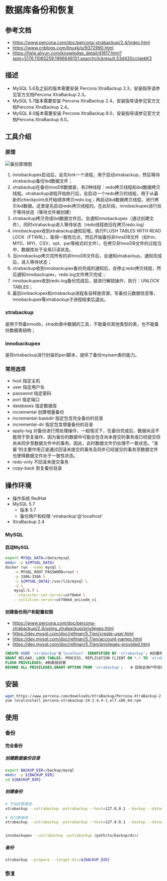 # 数据库备份和恢复

## 参考文档

- https://www.percona.com/doc/percona-xtrabackup/2.4/index.html
- https://www.cnblogs.com/linuxk/p/9372990.html
- https://help.aliyun.com/knowledge_detail/41817.html?spm=5176.11065259.1996646101.searchclickresult.53d420cclqekK3

## 描述

- MySQL 5.6及之前的版本需要安装 Percona XtraBackup 2.3，安装指导请参见官方文档Percona XtraBackup 2.3。
- MySQL 5.7版本需要安装 Percona XtraBackup 2.4，安装指导请参见官方文档Percona XtraBackup 2.4。
- MySQL 8.0版本需要安装 Percona XtraBackup 8.0，安装指导请参见官方文档Percona XtraBackup 8.0。

## 工具介绍

### 原理

![备份原理图](./images/backup.png)

1. innobackupex启动后，会先fork一个进程，用于启动xtrabackup，然后等待xtrabackup备份ibd数据文件；
2. xtrabackup在备份innoDB数据是，有2种线程：redo拷贝线程和ibd数据拷贝线程。xtrabackup进程开始执行后，会启动一个redo拷贝的线程，用于从最新的checkpoint点开始顺序拷贝redo.log；再启动ibd数据拷贝线程，进行拷贝ibd数据。这里是先启动redo拷贝线程的。在此阶段，innobackupex进行处于等待状态（等待文件被创建）
3. xtrabackup拷贝完成ibd数据文件后，会通知innobackupex（通过创建文件），同时xtrabackup进入等待状态（redo线程依旧在拷贝redo.log）
4. innobackupex收到xtrabackup通知后哦，执行FLUSH TABLES WITH READ LOCK（FTWRL），取得一致性位点，然后开始备份非InnoDB文件（如frm、MYD、MYI、CSV、opt、par等格式的文件），在拷贝非InnoDB文件的过程当中，数据库处于全局只读状态。
5. 当innobackup拷贝完所有的非InnoDB文件后，会通知xtrabackup，通知完成后，进入等待状态；
6. xtrabackup收到innobackupex备份完成的通知后，会停止redo拷贝线程，然后通知innobackupex，redo.log文件拷贝完成；
7. innobackupex收到redo.log备份完成后，就进行解锁操作，执行：UNLOCK TABLES；
8. 最后innbackupex和xtrabackup进程各自释放资源，写备份元数据信息等，innobackupex等xtrabackup子进程结束后退出。

### xtrabackup

是用于热备innodb，xtradb表中数据的工具，不能备份其他类型的表，也不能备份数据表结构；

### innobackupex

是将xtrabackup进行封装的perl脚本，提供了备份myisam表的能力。

### 常用选项

- host 指定主机
- user 指定用户名
- password 指定密码
- port 指定端口
- databases 指定数据库
- incremental 创建增量备份
- incremental-basedir 指定包含完全备份的目录
- incremental-dir   指定包含增量备份的目录
- apply-log 对备份进行预处理操作，一般情况下，在备份完成后，数据尚且不能用于恢复操作，因为备份的数据中可能会包含尚未提交的事务或已经提交但尚未同步至数据文件中的事务。因此，此时数据文件仍处理不一致状态。“准备”的主要作用正是通过回滚未提交的事务及同步已经提交的事务至数据文件也使得数据文件处于一致性状态。
- redo-only 不回滚未提交事务
- copy-back 恢复备份目录

## 操作环境

- 操作系统 RedHat
- MySQL 5.7
  - 版本 5.7
  - 备份用户和权限 'xtrabackup'@'localhost'
- XtraBackup 2.4

### MySQL

#### 启动MySQL

```sh
export MYSQL_DATA=/data/mysql
mkdir -p ${MYSQL_DATA}
docker run --name mysql \
    -e MYSQL_ROOT_PASSWORD=root \
    -p 3306:3306 \
    -v ${MYSQL_DATA}:/var/lib/mysql \
    -d \
    mysql:5.7 \
    --character-set-server=utf8mb4 \
    --collation-server=utf8mb4_unicode_ci
```

#### 创建备份用户和配置权限

- https://www.percona.com/doc/percona-xtrabackup/2.4/using_xtrabackup/privileges.html
- https://dev.mysql.com/doc/refman/5.7/en/create-user.html
- https://dev.mysql.com/doc/refman/5.7/en/account-names.html
- https://dev.mysql.com/doc/refman/5.7/en/privileges-provided.html

```sql
CREATE USER 'xtrabackup'@'localhost' IDENTIFIED BY 'xtrabackup'; #创建用户
GRANT RELOAD, LOCK TABLES, PROCESS, REPLICATION CLIENT ON *.* TO 'xtrabackup'@'localhost'; #刷新、锁定表、用户查看服务器状态
FLUSH PRIVILEGES; #刷新授权表
REVOKE ALL PRIVILEGES,GRANT OPTION FROM 'xtrabackup';　　# 回收此用户所有权限
```

## 安装

```sh
wget https://www.percona.com/downloads/XtraBackup/Percona-XtraBackup-2.4.4/binary/redhat/7/x86_64/percona-xtrabackup-24-2.4.4-1.el7.x86_64.rpm
yum localinstall percona-xtrabackup-24-2.4.4-1.el7.x86_64.rpm
```

## 使用

### 备份

#### 完全备份

##### 创建数据备份目录

```sh
export BACKUP_DIR=/backup/mysql
mkdir -p ${BACKUP_DIR}
cd ${BACKUP_DIR}
```

##### 创建备份

```sh
# 不指定数据库
xtrabackup --uxtrabackup -pxtrabackup --host=127.0.0.1 --backup --datadir=${MYSQL_DATA} --target-dir=${BACKUP_DIR} 

# 执行数据库
xtrabackup --uxtrabackup -pxtrabackup --host=127.0.0.1 --backup --datadir=${MYSQL_DATA} --database=test --target-dir=${BACKUP_DIR}  


innobackupex --uxtrabackup -pxtrabackup /path/to/backup/dir/
```

##### 备份

```sh
xtrabackup --prepare --target-dir=${BACKUP_DIR}
```

### 恢复
